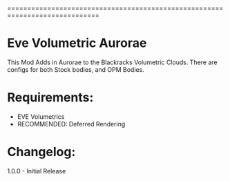 =============================================================================
# Eve Volumetric Aurorae

This Mod Adds in Aurorae to the Blackracks Volumetric Clouds. There are configs 
for both Stock bodies, and OPM Bodies.


# Requirements:

* EVE Volumetrics
* RECOMMENDED: Deferred Rendering


# Changelog:

1.0.0 - Initial Release
